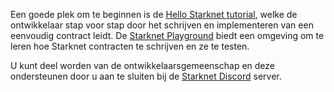 Een goede plek om te beginnen is de [Hello Starknet tutorial](https://docs.starknet.io/documentation/), welke de ontwikkelaar stap voor stap door het schrijven en implementeren van een eenvoudig contract leidt. De [Starknet Playground](https://starknet.io/playground/?lesson=starknet_contract) biedt een omgeving om te leren hoe Starknet contracten te schrijven en ze te testen. 

U kunt deel worden van de ontwikkelaarsgemeenschap en deze ondersteunen door u aan te sluiten bij de [Starknet Discord](https://discord.com/invite/QypNMzkHbc) server.